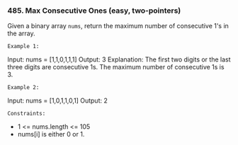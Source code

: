 ### 485. Max Consecutive Ones (easy, two-pointers)

Given a binary array `nums`, return the maximum number of consecutive 1's in the array.

`Example 1:`

Input: nums = [1,1,0,1,1,1]
Output: 3
Explanation: The first two digits or the last three digits are consecutive 1s. The maximum number of consecutive 1s is 3.

`Example 2:`

Input: nums = [1,0,1,1,0,1]
Output: 2

`Constraints:`

- 1 <= nums.length <= 105
- nums[i] is either 0 or 1.
